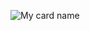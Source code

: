 ![My card name](https://cardivo.vercel.app/api?name=Hi+three%20%F0%9F%91%8B&description=I+am+Rizkhal+Lamaau%2C+i%27m+web+developer+from+Nusa+Tenggara+Timur&image=https://avatars.githubusercontent.com/u/24653114?v=4&backgroundColor=%23ecf0f1&github=rizkhal&twitter=rixzkl&pattern=leaf&colorPattern=%23eaeaea)
